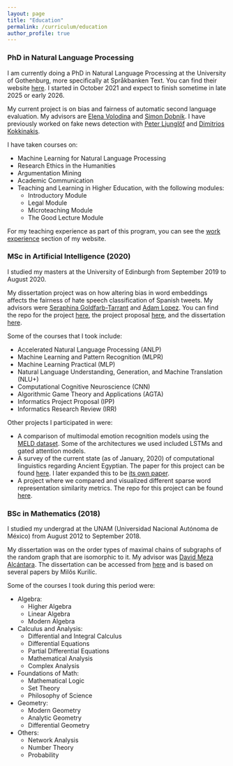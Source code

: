 ```yaml
---
layout: page
title: "Education"
permalink: /curriculum/education
author_profile: true
---
```


### PhD in Natural Language Processing

I am currently doing a PhD in Natural Language Processing at the University of Gothenburg, more specifically at Språkbanken Text.
You can find their website [here](https://spraakbanken.gu.se/).
I started in October 2021 and expect to finish sometime in late 2025 or early 2026.

My current project is on bias and fairness of automatic second language evaluation.
My advisors are [Elena Volodina](https://spraakbanken.gu.se/en/about/staff/elena) and [Simon Dobnik](https://www.gu.se/en/about/find-staff/simondobnik).
I have previously worked on fake news detection with [Peter Ljunglöf](http://www.cse.chalmers.se/~peb/) and [Dimitrios Kokkinakis](https://spraakbanken.gu.se/en/about/staff/dimitrios).

I have taken courses on:

- Machine Learning for Natural Language Processing
- Research Ethics in the Humanities
- Argumentation Mining
- Academic Communication
- Teaching and Learning in Higher Education, with the following modules:
	- Introductory Module
	- Legal Module
	- Microteaching Module
	- The Good Lecture Module

For my teaching experience as part of this program, you can see the [work experience](./work) section of my website.

### MSc in Artificial Intelligence (2020)

I studied my masters at the University of Edinburgh from September 2019 to August 2020.

My dissertation project was on how altering bias in word embeddings affects the fairness of hate speech classification of Spanish tweets.
My advisors were [Seraphina Goldfarb-Tarrant](https://seraphinatarrant.github.io/) and [Adam Lopez](http://alopez.github.io/).
You can find the repo for the project [here](https://github.com/rimusa/embedding_bias), the project proposal [here](https://github.com/rimusa/embedding_bias/blob/master/documents/MSc_Dissertation.pdf), and the dissertation [here](https://github.com/rimusa/embedding_bias/blob/master/documents/MSc_Dissertation.pdf).

Some of the courses that I took include:

- Accelerated Natural Language Processing (ANLP)
- Machine Learning and Pattern Recognition (MLPR)
- Machine Learning Practical (MLP)
- Natural Language Understanding, Generation, and Machine Translation (NLU+)
- Computational Cognitive Neuroscience (CNN)
- Algorithmic Game Theory and Applications (AGTA)
- Informatics Project Proposal (IPP)
- Informatics Research Review (IRR)

Other projects I participated in were:

- A comparison of multimodal emotion recognition models using the [MELD dataset](https://affective-meld.github.io/). Some of the architectures we used included LSTMs and gated attention models.
- A survey of the current state (as of January, 2020) of computational linguistics regarding Ancient Egyptian. The paper for this project can be found [here](https://gist.github.com/rimusa/71b2b1c64f3fdff2829e93d2cda63b3f/raw/c47586bf19efea1c0ec97cf389e0b97a44e6f0f1/IRR_Final.pdf). I later expanded this to be [its own paper](https://aclanthology.org/2024.lt4hala-1.18/).
- A project where we compared and visualized different sparse word representation similarity metrics. The repo for this project can be found [here](https://github.com/rimusa/ANLP_Assignment_2).


### BSc in Mathematics (2018)

I studied my undergrad at the UNAM (Universidad Nacional Autónoma de México) from August 2012 to September 2018.

My dissertation was on the order types of maximal chains of subgraphs of the random graph that are isomorphic to it.
My advisor was [David Meza Alcántara](http://lancelot.fciencias.unam.mx/index.php/nosotros/profesores-de-tiempo-completo/278-dr-meza-alcantara-david).
The dissertation can be accessed from [here](http://132.248.9.195/ptd2018/septiembre/0780018/Index.html) and is based on several papers by Milŏs  Kurilíc.

Some of the courses I took during this period were:

- Algebra:
	- Higher Algebra
	- Linear Algebra
	- Modern Algebra
- Calculus and Analysis:
	- Differential and Integral Calculus
	- Differential Equations
	- Partial Differential Equations
	- Mathematical Analysis
	- Complex Analysis
- Foundations of Math:
	- Mathematical Logic
	- Set Theory
	- Philosophy of Science
- Geometry:
	- Modern Geometry
	- Analytic Geometry
	- Differential Geometry
- Others:
	- Network Analysis
	- Number Theory
	- Probability